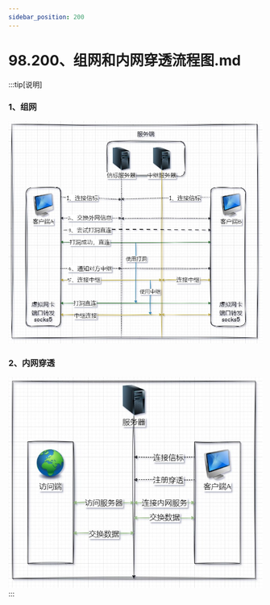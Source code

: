 ```yaml
---
sidebar_position: 200
---
```


# 98.200、组网和内网穿透流程图.md

:::tip[说明]

### 1、组网
![Docusaurus Plushie](./img/network.jpg)

### 2、内网穿透
![Docusaurus Plushie](./img/transfer.jpg)
:::
